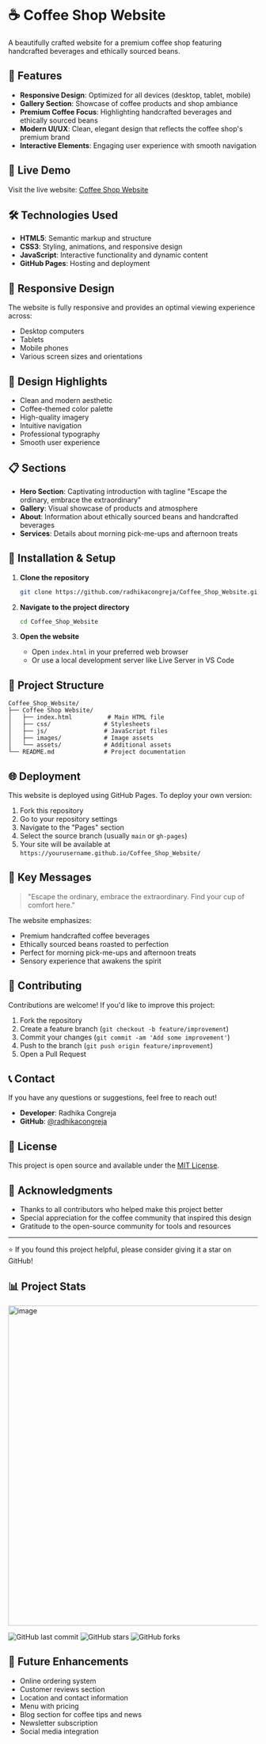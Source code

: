 # ☕ Coffee Shop Website

A beautifully crafted website for a premium coffee shop featuring handcrafted beverages and ethically sourced beans.

## 🌟 Features

- **Responsive Design**: Optimized for all devices (desktop, tablet, mobile)
- **Gallery Section**: Showcase of coffee products and shop ambiance
- **Premium Coffee Focus**: Highlighting handcrafted beverages and ethically sourced beans
- **Modern UI/UX**: Clean, elegant design that reflects the coffee shop's premium brand
- **Interactive Elements**: Engaging user experience with smooth navigation

## 🚀 Live Demo

Visit the live website: [Coffee Shop Website](https://radhikacongreja.github.io/Coffee_Shop_Website/Coffee%20Shop%20Website/)

## 🛠️ Technologies Used

- **HTML5**: Semantic markup and structure
- **CSS3**: Styling, animations, and responsive design
- **JavaScript**: Interactive functionality and dynamic content
- **GitHub Pages**: Hosting and deployment

## 📱 Responsive Design

The website is fully responsive and provides an optimal viewing experience across:
- Desktop computers
- Tablets
- Mobile phones
- Various screen sizes and orientations

## 🎨 Design Highlights

- Clean and modern aesthetic
- Coffee-themed color palette
- High-quality imagery
- Intuitive navigation
- Professional typography
- Smooth user experience

## 📋 Sections

- **Hero Section**: Captivating introduction with tagline "Escape the ordinary, embrace the extraordinary"
- **Gallery**: Visual showcase of products and atmosphere
- **About**: Information about ethically sourced beans and handcrafted beverages
- **Services**: Details about morning pick-me-ups and afternoon treats

## 🔧 Installation & Setup

1. **Clone the repository**
   ```bash
   git clone https://github.com/radhikacongreja/Coffee_Shop_Website.git
   ```

2. **Navigate to the project directory**
   ```bash
   cd Coffee_Shop_Website
   ```

3. **Open the website**
   - Open `index.html` in your preferred web browser
   - Or use a local development server like Live Server in VS Code

## 📁 Project Structure

```
Coffee_Shop_Website/
├── Coffee Shop Website/
│   ├── index.html          # Main HTML file
│   ├── css/               # Stylesheets
│   ├── js/                # JavaScript files
│   ├── images/            # Image assets
│   └── assets/            # Additional assets
└── README.md              # Project documentation
```

## 🌐 Deployment

This website is deployed using GitHub Pages. To deploy your own version:

1. Fork this repository
2. Go to your repository settings
3. Navigate to the "Pages" section
4. Select the source branch (usually `main` or `gh-pages`)
5. Your site will be available at `https://yourusername.github.io/Coffee_Shop_Website/`

## 🎯 Key Messages

> "Escape the ordinary, embrace the extraordinary. Find your cup of comfort here."

The website emphasizes:
- Premium handcrafted coffee beverages
- Ethically sourced beans roasted to perfection
- Perfect for morning pick-me-ups and afternoon treats
- Sensory experience that awakens the spirit

## 🤝 Contributing

Contributions are welcome! If you'd like to improve this project:

1. Fork the repository
2. Create a feature branch (`git checkout -b feature/improvement`)
3. Commit your changes (`git commit -am 'Add some improvement'`)
4. Push to the branch (`git push origin feature/improvement`)
5. Open a Pull Request

## 📞 Contact

If you have any questions or suggestions, feel free to reach out!

- **Developer**: Radhika Congreja
- **GitHub**: [@radhikacongreja](https://github.com/radhikacongreja)

## 📄 License

This project is open source and available under the [MIT License](LICENSE).

## 🙏 Acknowledgments

- Thanks to all contributors who helped make this project better
- Special appreciation for the coffee community that inspired this design
- Gratitude to the open-source community for tools and resources

---

⭐ If you found this project helpful, please consider giving it a star on GitHub!

## 📊 Project Stats
<img width="1364" height="647" alt="image" src="https://github.com/user-attachments/assets/e1c3cbf7-0194-444b-abc0-f246dc36cfc2" />


![GitHub last commit](https://img.shields.io/github/last-commit/radhikacongreja/Coffee_Shop_Website)
![GitHub stars](https://img.shields.io/github/stars/radhikacongreja/Coffee_Shop_Website)
![GitHub forks](https://img.shields.io/github/forks/radhikacongreja/Coffee_Shop_Website)

## 🔮 Future Enhancements

- Online ordering system
- Customer reviews section
- Location and contact information
- Menu with pricing
- Blog section for coffee tips and news
- Newsletter subscription
- Social media integration
